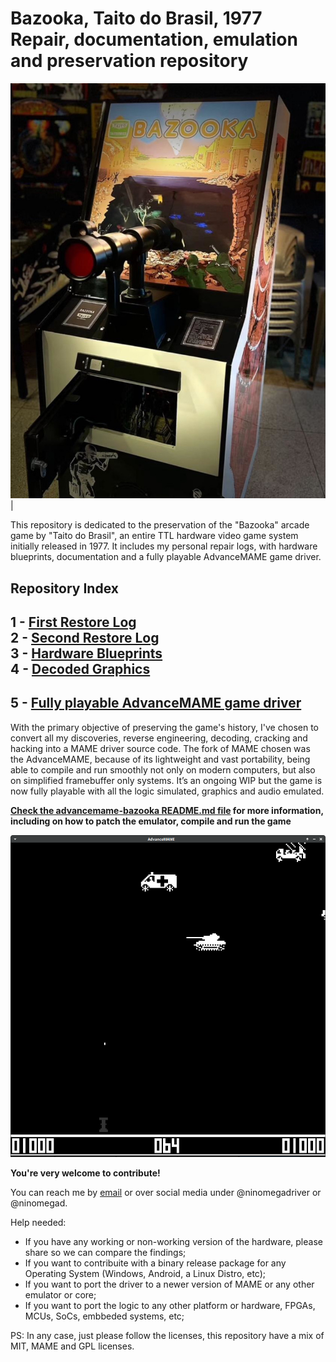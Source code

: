 # Bazooka, Taito do Brasil, 1977<br/>Repair, documentation, emulation and preservation repository
  
![Full Restored Cabinet at Pinball Club SP](https://github.com/ninomegadriver/bazooka/blob/main/images/2ndRestore/full-restored-cabinet.jpg?raw=true)| 
  
This repository is dedicated to the preservation of the "Bazooka" arcade game by "Taito do Brasil", an entire TTL hardware video game system initially released in 1977. It includes my personal repair logs, with hardware blueprints, documentation and a fully playable AdvanceMAME game driver.  
  
## Repository Index
1 - [First Restore Log](https://github.com/ninomegadriver/bazooka/tree/main/images/1stRestore)<br/>
2 - [Second Restore Log](https://github.com/ninomegadriver/bazooka/tree/main/images/2ndRestore)<br/>
3 - [Hardware Blueprints](https://github.com/ninomegadriver/bazooka/tree/main/images/blueprint)<br/>
4 - [Decoded Graphics](https://github.com/ninomegadriver/bazooka/tree/main/images/DecodedGFX)<br/>
---
## 5 - [Fully playable AdvanceMAME game driver](https://github.com/ninomegadriver/bazooka/tree/main/advancemame-bazooka)<br/>
  
With the primary objective of preserving the game's history, I've chosen to convert all my discoveries, reverse engineering, decoding, cracking and hacking into a MAME driver source code. The fork of MAME chosen was the AdvanceMAME, because of its lightweight and vast portability, being able to compile and run smoothly not only on modern computers, but also on simplified framebuffer only systems. It’s an ongoing WIP but the game is now fully playable with all the logic simulated, graphics and audio emulated.  
  
  **[Check the advancemame-bazooka README.md file](https://github.com/ninomegadriver/bazooka/tree/main/advancemame-bazooka) for more information, including on how to patch the emulator, compile and run the game**  
  
![Bazooka Running on AdvanceMAME 5.0](https://raw.githubusercontent.com/ninomegadriver/bazooka/refs/heads/main/advancemame-bazooka/screenshot.png)  
  
**You're very welcome to contribute!**  
  
You can reach me by [email](nino@nino.com.br) or over social media under @ninomegadriver or @ninomegad.  
  
Help needed:  
- If you have any working or non-working version of the hardware, please share so we can compare the findings;  
- If you want to contribuite with a binary release package for any Operating System (Windows, Android, a Linux Distro, etc);  
- If you want to port the driver to a newer version of MAME or any other emulator or core;  
- If you want to port the logic to any other platform or hardware, FPGAs, MCUs, SoCs, embbeded systems, etc;  
  
PS: In any case, just please follow the licenses, this repository have a mix of MIT, MAME and GPL licenses.